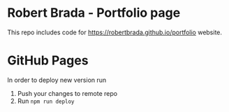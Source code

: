 # Robert Brada - Portfolio page

This repo includes code for https://robertbrada.github.io/portfolio website. 

# GitHub Pages

In order to deploy new version run

1. Push your changes to remote repo
2. Run `npm run deploy`

